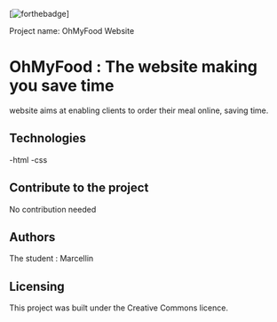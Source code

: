 [![forthebadge](https://forthebadge.com/images/badges/cc-0.svg)]

Project name: OhMyFood Website

# OhMyFood : The website making you save time
 website aims at enabling clients to order their meal online, saving time.


## Technologies
-html
-css


## Contribute to the project
No contribution needed


## Authors
The student : Marcellin

## Licensing
This project was built under the Creative Commons licence.